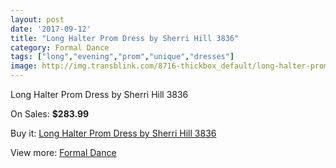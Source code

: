 ```yaml
---
layout: post
date: '2017-09-12'
title: "Long Halter Prom Dress by Sherri Hill 3836"
category: Formal Dance
tags: ["long","evening","prom","unique","dresses"]
image: http://img.transblink.com/8716-thickbox_default/long-halter-prom-dress-by-sherri-hill-3836.jpg
---
```

Long Halter Prom Dress by Sherri Hill 3836

On Sales: **$283.99**
<a href="https://www.transblink.com/en/formal-dance/2871-long-halter-prom-dress-by-sherri-hill-3836.html"><amp-img layout="responsive" width="600" height="600" src="//img.transblink.com/8716-thickbox_default/long-halter-prom-dress-by-sherri-hill-3836.jpg" alt="Long Halter Prom Dress by Sherri Hill 3836 0" /></a>
<a href="https://www.transblink.com/en/formal-dance/2871-long-halter-prom-dress-by-sherri-hill-3836.html"><amp-img layout="responsive" width="600" height="600" src="//img.transblink.com/8720-thickbox_default/long-halter-prom-dress-by-sherri-hill-3836.jpg" alt="Long Halter Prom Dress by Sherri Hill 3836 1" /></a>
<a href="https://www.transblink.com/en/formal-dance/2871-long-halter-prom-dress-by-sherri-hill-3836.html"><amp-img layout="responsive" width="600" height="600" src="//img.transblink.com/8719-thickbox_default/long-halter-prom-dress-by-sherri-hill-3836.jpg" alt="Long Halter Prom Dress by Sherri Hill 3836 2" /></a>
<a href="https://www.transblink.com/en/formal-dance/2871-long-halter-prom-dress-by-sherri-hill-3836.html"><amp-img layout="responsive" width="600" height="600" src="//img.transblink.com/8718-thickbox_default/long-halter-prom-dress-by-sherri-hill-3836.jpg" alt="Long Halter Prom Dress by Sherri Hill 3836 3" /></a>
<a href="https://www.transblink.com/en/formal-dance/2871-long-halter-prom-dress-by-sherri-hill-3836.html"><amp-img layout="responsive" width="600" height="600" src="//img.transblink.com/8717-thickbox_default/long-halter-prom-dress-by-sherri-hill-3836.jpg" alt="Long Halter Prom Dress by Sherri Hill 3836 4" /></a>

Buy it: [Long Halter Prom Dress by Sherri Hill 3836](https://www.transblink.com/en/formal-dance/2871-long-halter-prom-dress-by-sherri-hill-3836.html "Long Halter Prom Dress by Sherri Hill 3836")

View more: [Formal Dance](https://www.transblink.com/en/6-formal-dance "Formal Dance")